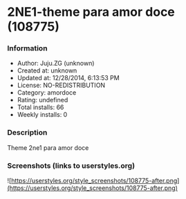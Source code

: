 # 2NE1-theme para amor doce (108775)

### Information
- Author: Juju.ZG (unknown)
- Created at: unknown
- Updated at: 12/28/2014, 6:13:53 PM
- License: NO-REDISTRIBUTION
- Category: amordoce
- Rating: undefined
- Total installs: 66
- Weekly installs: 0


### Description
Theme 2ne1 para amor doce


### Screenshots (links to userstyles.org)
![https://userstyles.org/style_screenshots/108775-after.png](https://userstyles.org/style_screenshots/108775-after.png)


